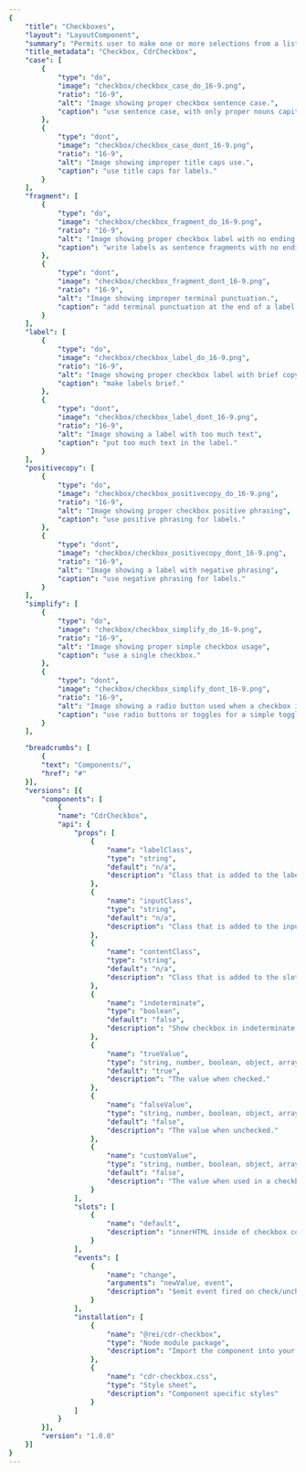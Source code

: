 ```yaml
---
{
    "title": "Checkboxes",
    "layout": "LayoutComponent",
    "summary": "Permits user to make one or more selections from a list.",
    "title_metadata": "Checkbox, CdrCheckbox",
    "case": [
        {
            "type": "do",
            "image": "checkbox/checkbox_case_do_16-9.png",
            "ratio": "16-9",
            "alt": "Image showing proper checkbox sentence case.",
            "caption": "use sentence case, with only proper nouns capitalized."
        },
        {
            "type": "dont",
            "image": "checkbox/checkbox_case_dont_16-9.png",
            "ratio": "16-9",
            "alt": "Image showing improper title caps use.",
            "caption": "use title caps for labels."
        }
    ],
    "fragment": [
        {
            "type": "do",
            "image": "checkbox/checkbox_fragment_do_16-9.png",
            "ratio": "16-9",
            "alt": "Image showing proper checkbox label with no ending punctuation",
            "caption": "write labels as sentence fragments with no ending punctuation."
        },
        {
            "type": "dont",
            "image": "checkbox/checkbox_fragment_dont_16-9.png",
            "ratio": "16-9",
            "alt": "Image showing improper terminal punctuation.",
            "caption": "add terminal punctuation at the end of a label."
        }
    ],
    "label": [
        {
            "type": "do",
            "image": "checkbox/checkbox_label_do_16-9.png",
            "ratio": "16-9",
            "alt": "Image showing proper checkbox label with brief copy",
            "caption": "make labels brief."
        },
        {
            "type": "dont",
            "image": "checkbox/checkbox_label_dont_16-9.png",
            "ratio": "16-9",
            "alt": "Image showing a label with too much text",
            "caption": "put too much text in the label."
        }
    ],
    "positivecopy": [
        {
            "type": "do",
            "image": "checkbox/checkbox_positivecopy_do_16-9.png",
            "ratio": "16-9",
            "alt": "Image showing proper checkbox positive phrasing",
            "caption": "use positive phrasing for labels."
        },
        {
            "type": "dont",
            "image": "checkbox/checkbox_positivecopy_dont_16-9.png",
            "ratio": "16-9",
            "alt": "Image showing a label with negative phrasing",
            "caption": "use negative phrasing for labels."
        }
    ],
    "simplify": [
        {
            "type": "do",
            "image": "checkbox/checkbox_simplify_do_16-9.png",
            "ratio": "16-9",
            "alt": "Image showing proper simple checkbox usage",
            "caption": "use a single checkbox."
        },
        {
            "type": "dont",
            "image": "checkbox/checkbox_simplify_dont_16-9.png",
            "ratio": "16-9",
            "alt": "Image showing a radio button used when a checkbox is preferred",
            "caption": "use radio buttons or toggles for a simple toggle selection."
        }
    ],

    "breadcrumbs": [
        {
        "text": "Components/",
        "href": "#"
    }],
    "versions": [{
        "components": [
            {
            "name": "CdrCheckbox",
            "api": {
                "props": [
                    {
                        "name": "labelClass",
                        "type": "string",
                        "default": "n/a",
                        "description": "Class that is added to the label for custom styles."
                    },
                    {
                        "name": "inputClass",
                        "type": "string",
                        "default": "n/a",
                        "description": "Class that is added to the input for custom styles."
                    },
                    {
                        "name": "contentClass",
                        "type": "string",
                        "default": "n/a",
                        "description": "Class that is added to the slot wrapper for custom styles."
                    },
                    {
                        "name": "indeterminate",
                        "type": "boolean",
                        "default": "false",
                        "description": "Show checkbox in indeterminate state. This is a visual-only state and there is no logic for when to show it."
                    },
                    {
                        "name": "trueValue",
                        "type": "string, number, boolean, object, array, symbol, function",
                        "default": "true",
                        "description": "The value when checked."
                    },
                    {
                        "name": "falseValue",
                        "type": "string, number, boolean, object, array, symbol, function",
                        "default": "false",
                        "description": "The value when unchecked."
                    },
                    {
                        "name": "customValue",
                        "type": "string, number, boolean, object, array, symbol, function",
                        "default": "false",
                        "description": "The value when used in a checkbox group. Replaces `trueValue` and `falseValue`."
                    }
                ],
                "slots": [
                    {
                        "name": "default",
                        "description": "innerHTML inside of checkbox component. This is the readable text inside the <label> element."
                    }
                ],
                "events": [
                    {
                        "name": "change",
                        "arguments": "newValue, event",
                        "description": "$emit event fired on check/uncheck"
                    }
                ],
                "installation": [
                    {
                        "name": "@rei/cdr-checkbox",
                        "type": "Node module package",
                        "description": "Import the component into your project"
                    },
                    {
                        "name": "cdr-checkbox.css",
                        "type": "Style sheet",
                        "description": "Component specific styles"
                    }
                ]
            }
        }],
        "version": "1.0.0"
    }]
}
---
```


<cdr-doc-tabs>
<template slot="Overview">
<cdr-doc-table-of-contents-shell tab-name="Overview">

## Default

Default and standard spacing for checkboxes.

<cdr-doc-example-code-pair :background-toggle="false" repository-href="https://github.com/rei/rei-cedar/tree/18.07.2/src/components/checkbox" sandbox-href="https://codesandbox.io/s/z30opplw43" >

```html
<div>
  <cdr-checkbox v-model="checked">Default checkbox 1</cdr-checkbox>
  <cdr-checkbox>Default checkbox 2</cdr-checkbox>
  <cdr-checkbox disabled>Default checkbox 3</cdr-checkbox>
</div>
```

</cdr-doc-example-code-pair>

## Compact

Compact spacing for checkboxes.

<cdr-doc-example-code-pair :background-toggle="false" repository-href="https://github.com/rei/rei-cedar/tree/18.07.2/src/components/checkbox" sandbox-href="https://codesandbox.io/s/z30opplw43" >

```html
<div>
  <cdr-checkbox v-model="checked" modifier="compact">Compact checkbox 1</cdr-checkbox>
  <cdr-checkbox modifier="compact">Compact checkbox 2</cdr-checkbox>
  <cdr-checkbox disabled modifier="compact">Compact checkbox 3</cdr-checkbox>
</div>
```

</cdr-doc-example-code-pair>

## Indeterminate

Displays status for checkbox group by indicating that some of the sub-selections in a list are selected. Provides user with ability to select or unselect all items in the list’s sub-group.

<cdr-doc-example-code-pair :background-toggle="false" repository-href="https://github.com/rei/rei-cedar/tree/18.07.2/src/components/checkbox" sandbox-href="https://codesandbox.io/s/z30opplw43" >

```html
<div>
  <cdr-checkbox indeterminate>Indeterminate</cdr-checkbox>
</div>
```

</cdr-doc-example-code-pair>

## Custom

Custom styles for checkboxes.

<cdr-doc-example-code-pair :background-toggle="false" repository-href="https://github.com/rei/rei-cedar/tree/18.07.2/src/components/checkbox" sandbox-href="https://codesandbox.io/s/z30opplw43" class="custom-checkbox-example">

```html
<div>
  <cdr-checkbox v-model="ex1" input-class="no-box" content-class="no-box__content">Custom checkbox 1</cdr-checkbox>
  <cdr-checkbox v-model="ex1">Custom checkbox 2</cdr-checkbox>
  <cdr-checkbox v-model="ex1" disabled>Custom checkbox 3</cdr-checkbox>
</div>
```

</cdr-doc-example-code-pair>

</cdr-doc-table-of-contents-shell>
</template>

<template slot="Design Guidelines">
  <cdr-doc-table-of-contents-shell
    tab-name="Design Guidelines"
    :appended-nav-items="[
      {
        text: 'Related Components'
      },
      {
        text: 'List Group',
        href: '/components/list'
      },
      {
        text: 'Radio buttons',
        href: '/components/radio'
      }
    ]">
    <cdr-doc-alert/>

## Use When

- Selecting one or multiple choices from a list
- Selecting options from a list that contains sub-selections
- Choosing &quot;yes&quot; or &quot;no&quot; when there is a single option (stand-alone checkbox)
- Viewing all available options is needed
- Comparing between a list of selections is desired

### Don't use when

- Selecting from a list when only 1 choice is allowed. Instead, use [Radio button](/components/radio) component

## Content

When using checkboxes in a list:

 - Use a logical order,  whether it’s alphabetical, numerical, or time-based
 - Labels should have approximately equal length
 - Clearly communicate the effect of selecting the option
 - Provide a link or include a subtitle for more information. Don’t rely on tooltips to explain a checkbox

Checkbox labels should:

 - Start with a capital letter
 - Use sentence case
 - Use positive phrasing; so the label describes the selected state
 - Avoid long labels
 - Be written as sentence fragments
 - No terminal punctuation

<do-dont :examples="$page.frontmatter.case" />

<do-dont :examples="$page.frontmatter.label" />

<do-dont :examples="$page.frontmatter.positivecopy" />

<do-dont :examples="$page.frontmatter.fragment" />

## Behavior

Checkboxes work independently from each other:

 - Selecting one checkbox shouldn’t change the selection status of another checkbox in the list
 - When parent checkbox is used for a bulk selection action, all child checkbox items will be selected or not selected
 - Use a standalone checkbox for a simple toggle selection. Don’t use radio buttons or toggles

<do-dont :examples="$page.frontmatter.simplify" />

## Accessibility

To ensure that usage of this component complies with accessibility guidelines:

 - Each checkbox must be focusable and keyboard accessible:
   - When the checkbox has focus, the `Space` key changes the selection
   - `Tab` key moves to next element in list
 - Fieldsets (or grouped checkboxes) should be:
   - Used when associating group of checkboxes
   - Identified or described as a group using a `<legend>` tag
 - Avoid nested fieldsets
 - Single checkboxes:
   - May be interchangeable with a toggle
   - Write labels to be self-explanatory

For more information, review techniques and failures for:

 - [WCAG 2.0,  1.3.1 Info and Relationships](https://www.w3.org/WAI/WCAG21/Understanding/info-and-relationships.html)
 - [WCAG 2.0,  3.3.2 Labels and Instructions](https://www.w3.org/WAI/WCAG21/Understanding/labels-or-instructions.html)

## Resources

 - [CDS UI Toolkit](/getting-started/as-a-designer/)
 - WebAIM: [Keyboard Accessibility](https://webaim.org/techniques/keyboard/)

  </cdr-doc-table-of-contents-shell>
</template>

<template slot="API">
<cdr-doc-table-of-contents-shell>

## Props

<cdr-doc-api type="prop" :api-data="$page.frontmatter.versions[0].components[0].api.props" />

## Modifiers

Following are modifiers for `cdrCheckbox` component:

- compact
- hide-figure

## Slots

<cdr-doc-api type="slot" :api-data="$page.frontmatter.versions[0].components[0].api.slots" />

## Events

<cdr-doc-api type="event" :api-data="$page.frontmatter.versions[0].components[0].api.events" />

## Installation

Resources are available within the [cdr-checkbox package:](https://www.npmjs.com/search?q=cdr-checkbox)

<cdr-doc-api type="installation" />

- Component: `@rei/cdr-checkbox`
- Component styles: `cdr-checkbox.css`

To incorporate the required assets for a component, use the following steps:

### 1. Install using NPM

Install the `cdr-checkbox` package using `npm` in your terminal:

_Terminal_

```terminal
    npm i -s @rei/cdr-checkbox
```

### 2. Import dependencies

_main.js_

```javascript
// import your required css.
import "@rei/cdr-link/dist/cdr-checkbox.css";
```

### 3. Add component to a template

In this example we’ll create a medium-sized primary button, which is the default.

_local.vue_

```vue
<template>
  <cdr-checkbox
    v-model="model"
  >
    True
  </cdr-checkbox>
</template>

<script>
import { CdrCheckbox } from '@rei/cdr-checkbox;
export default {
  ...
  components: {
     CdrCheckbox,
  }
}
</script>
```

## Usage

Cdr-checkbox requires  `v-model`  to track  `:checked`  values.

This example uses  `true-value`  and  `false-value`  props to change what’s saved to the model.

```vue
<template>
  <cdr-checkbox
    v-model="model"
    true-value="checked"
    false-value="unchecked"
  >
    Option 1
  </cdr-checkbox>
</template>
```

Use  `custom-value`  with a shared model to create a checkbox group that will track multiple checkbox values.

```vue
<template>
  <cdr-checkbox
    v-model="groupModel"
    :custom-value="{ value: ‘D’ }"
  >
    Option 1
  </cdr-checkbox>
  <cdr-checkbox
    v-model="groupModel"
    :custom-value="[ 9, 10 ]"
  >
    Option 2
  </cdr-checkbox>
</template>
```

If both values are checked the model would be `[  { value: ‘D’ }, [ 9, 10 ]  ]`. Unchecking either checkbox would remove its value from the model array.

Default checkbox to checked/unchecked state by setting the model in Javascript.

```vue
<template>
  <cdr-checkbox
    v-model="groupModel"
    :custom-value="{ value: ‘D’ }"
  >
    Option 1
  </cdr-checkbox>
  ...
</template>
<script>
  ...
  data() {
    return {
      groupModel: [ { value: ‘D’ } ],
    };
  },
}
</script>
```

Use the `hide-figure` modifier to hide the checkbox itself, which leaves the text label as the clickable element. Add appropriate custom styles to convey selected and unselected states.

```vue
<template>
  <cdr-checkbox
    v-model="model"
    name="model"
    value="model"
    modifier="hide-figure"
    input-class="no-box"
    content-class="no-box__content"
  >
    Add to cart
  </cdr-checkbox>
</template>

<style>
.no-box:checked ~ .no-box__content {
   color: green;

   &::after {
     content: '(checked)';
   }
 }
</style>
```

Set the indeterminate prop to true to generate an indeterminate checkbox, which looks different than the default. This is a visual styling only; it does not include any of the functional aspects of an indeterminate checkbox.

```vue
<template>
  <cdr-checkbox
    v-model="groupModel"
    :indeterminate="true"
  >
    Option 1
  </cdr-checkbox>
  ...
</template>
```

## Accessibility

- The input is wrapped in a label element, so label is automatically associated as per these guidelines [WCAG 2.0,  3.3.2 Labels and Instructions](https://www.w3.org/WAI/WCAG21/Understanding/labels-or-instructions.html)
- Custom checkboxes maintain accessibility requirements. The checkbox icon is only visually hidden and replaced with custom style

To ensure that usage of this component complies with accessibility guidelines:

- Each checkbox must be focusable and keyboard accessible:
  - When the checkbox has focus, the `Space` key changes the selection
  - `Tab` key moves to next element in list
- Fieldsets (or grouped checkboxes) should be:
  - Used when associating group of checkboxes
  - Identified or described as a group using a `<legend>` tag
- Avoid nested fieldsets
- Single checkboxes:
  - May be interchangeable with a toggle
  - Write labels to be self-explanatory

For more information, review techniques and failures for:

- [WCAG 2.0,  1.3.1 Info and Relationships](https://www.w3.org/WAI/WCAG21/Understanding/info-and-relationships.html)
- [WCAG 2.0,  3.3.2 Labels and Instructions](https://www.w3.org/WAI/WCAG21/Understanding/labels-or-instructions.html)

</cdr-doc-table-of-contents-shell>
</template>

<template slot="History">

## 1.0.0

- Supports custom checkbox values
- Hides checkboxes with  `hide-figure`  modifier
- Includes default and compact styling
- Includes indeterminate state visual style

Git commit reference [(1531860)](https://github.com/rei/rei-cedar/pull/436/commits/15318606570811a6d53549a5335e0943a3463971)

</template>
</cdr-doc-tabs>
